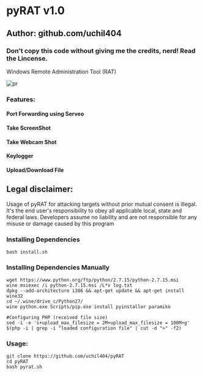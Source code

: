 # pyRAT v1.0
## Author: github.com/uchil404

### Don't copy this code without giving me the credits, nerd! Read the Lincense.

Windows Remote Administration Tool (RAT)

![pr](https://user-images.githubusercontent.com/34893261/52543932-bc5afc80-2d94-11e9-882d-6e20e2e38958.png)

### Features:
#### Port Forwarding using Serveo
#### Take ScreenShot
#### Take Webcam Shot
#### Keylogger
#### Upload/Download File

## Legal disclaimer:

Usage of pyRAT for attacking targets without prior mutual consent is illegal. It's the end user's responsibility to obey all applicable local, state and federal laws. Developers assume no liability and are not responsible for any misuse or damage caused by this program 

### Installing Dependencies

```
bash install.sh
```

### Installing Dependencies Manually

```
wget https://www.python.org/ftp/python/2.7.15/python-2.7.15.msi
wine msiexec /i python-2.7.15.msi /L*v log.txt
dpkg --add-architecture i386 && apt-get update && apt-get install wine32
cd ~/.wine/drive_c/Python27/
wine python.exe Scripts/pip.exe install pyinstaller paramiko

#Configuring PHP (received file size)
sed -i -e 's+upload_max_filesize = 2M+upload_max_filesize = 100M+g' $(php -i | grep -i "loaded configuration file" | cut -d ">" -f2)

```

### Usage:
```
git clone https://github.com/uchil404/pyRAT
cd pyRAT
bash pyrat.sh
```

